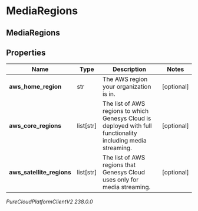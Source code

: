 # MediaRegions

## MediaRegions

## Properties

|Name | Type | Description | Notes|
|------------ | ------------- | ------------- | -------------|
| **aws_home_region** | str | The AWS region your organization is in. | [optional] |
| **aws_core_regions** | list[str] | The list of AWS regions to which Genesys Cloud is deployed with full functionality including media streaming. | [optional] |
| **aws_satellite_regions** | list[str] | The list of AWS regions that Genesys Cloud uses only for media streaming. | [optional] |



_PureCloudPlatformClientV2 238.0.0_
